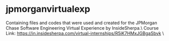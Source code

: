 # jpmorganvirtualexp
Containing files and codes that were used and created for the JPMorgan Chase Software Engineering Virtual Experience by InsideSherpa.\ 
Course Link: https://in.insidesherpa.com/virtual-internships/R5iK7HMxJGBgaSbvk \
